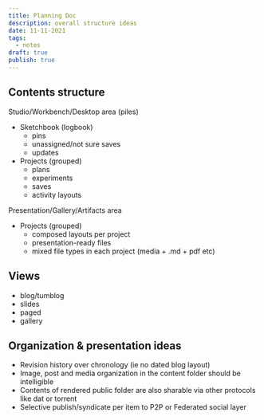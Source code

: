 ```yaml
---
title: Planning Doc
description: overall structure ideas
date: 11-11-2021
tags:
  - notes
draft: true
publish: true
---
```


## Contents structure

Studio/Workbench/Desktop area (piles)

- Sketchbook (logbook)
  - pins
  - unassigned/not sure saves
  - updates
- Projects (grouped)
  - plans
  - experiments
  - saves
  - activity layouts

Presentation/Gallery/Artifacts area

- Projects (grouped)
  - composed layouts per project
  - presentation-ready files
  - mixed file types in each project (media + .md + pdf etc)

## Views

- blog/tumblog
- slides
- paged
- gallery

## Organization & presentation ideas

- Revision history over chronology (ie no dated blog layout)
- Image, post and media organization in the content folder should be intelligible
- Contents of rendered public folder are also sharable via other protocols like dat or torrent
- Selective publish/syndicate per item to P2P or Federated social layer
